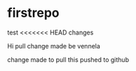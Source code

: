 # firstrepo
test
<<<<<<< HEAD
changes 

Hi 
 pull
change made be vennela

change made to pull this
pushed to github

